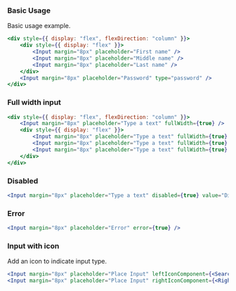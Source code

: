 ### Basic Usage

Basic usage example.

```jsx
<div style={{ display: "flex", flexDirection: "column" }}>
    <div style={{ display: "flex" }}>
        <Input margin="8px" placeholder="First name" />
        <Input margin="8px" placeholder="Middle name" />
        <Input margin="8px" placeholder="Last name" />
    </div>
    <Input margin="8px" placeholder="Password" type="password" />
</div>
```

### Full width input

```jsx
<div style={{ display: "flex", flexDirection: "column" }}>
    <Input margin="8px" placeholder="Type a text" fullWidth={true} />
    <div style={{ display: "flex" }}>
        <Input margin="8px" placeholder="Type a text" fullWidth={true} />
        <Input margin="8px" placeholder="Type a text" fullWidth={true} />
        <Input margin="8px" placeholder="Type a text" fullWidth={true} />
    </div>
</div>
```

### Disabled

```jsx
<Input margin="8px" placeholder="Type a text" disabled={true} value="Disabled" />
```

### Error

```jsx
<Input margin="8px" placeholder="Error" error={true} />
```

### Input with icon

Add an icon to indicate input type.

```jsx
<Input margin="8px" placeholder="Place Input" leftIconComponent={<Search />} />
<Input margin="8px" placeholder="Place Input" rightIconComponent={<RightArrow/>} />
```
